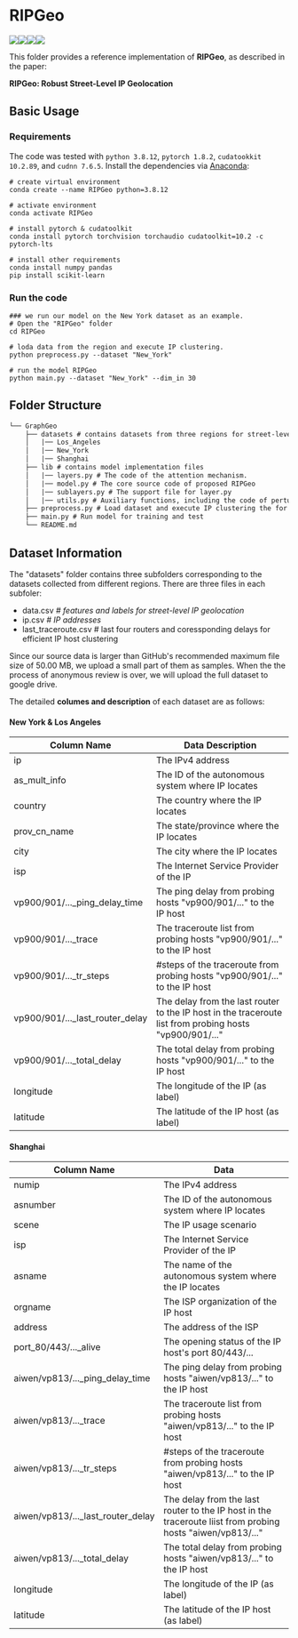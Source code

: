 # RIPGeo
![](https://img.shields.io/badge/python-3.8.12-green)![](https://img.shields.io/badge/pytorch-1.8.2-green)![](https://img.shields.io/badge/cudatoolkit-10.2.89-green)![](https://img.shields.io/badge/cudnn-7.6.5-green)

This folder provides a reference implementation of **RIPGeo**, as described in the paper: 

**RIPGeo: Robust Street-Level IP Geolocation**


## Basic Usage

### Requirements

The code was tested with `python 3.8.12`, `pytorch 1.8.2`, `cudatookkit 10.2.89`, and `cudnn 7.6.5`. Install the dependencies via [Anaconda](https://www.anaconda.com/):

```shell
# create virtual environment
conda create --name RIPGeo python=3.8.12

# activate environment
conda activate RIPGeo

# install pytorch & cudatoolkit
conda install pytorch torchvision torchaudio cudatoolkit=10.2 -c pytorch-lts

# install other requirements
conda install numpy pandas
pip install scikit-learn
```

### Run the code
```shell
### we run our model on the New York dataset as an example.
# Open the "RIPGeo" folder
cd RIPGeo

# loda data from the region and execute IP clustering. 
python preprocess.py --dataset "New_York" 

# run the model RIPGeo
python main.py --dataset "New_York" --dim_in 30
```

## Folder Structure

```tex
└── GraphGeo
	├── datasets # contains datasets from three regions for street-level IP geolocation
	│	|── Los_Angeles
	│	|── New_York
	│	|── Shanghai
	├── lib # contains model implementation files
	│	|── layers.py # The code of the attention mechanism.
	│	|── model.py # The core source code of proposed RIPGeo
	│	|── sublayers.py # The support file for layer.py
	│	|── utils.py # Auxiliary functions, including the code of perturbational training
	├── preprocess.py # Load dataset and execute IP clustering the for model running
	├── main.py # Run model for training and test
	└── README.md
```

## Dataset Information

The "datasets" folder contains three subfolders corresponding to the datasets collected from different regions. There are three files in each subfoler:

- data.csv    *# features and labels for street-level IP geolocation* 
- ip.csv    *# IP addresses*
- last_traceroute.csv    # last four routers and coressponding delays for efficient IP host clustering

Since our source data is larger than GitHub's recommended maximum file size of 50.00 MB, we upload a small part of them as samples. When the the process of anonymous review is over, we will upload the full dataset to google drive.

The detailed **columes and description** of each dataset are as follows:

#### New York & Los Angeles

| Column Name                     | Data Description                                             |
| ------------------------------- | ------------------------------------------------------------ |
| ip                              | The IPv4 address                                             |
| as_mult_info                    | The ID of the autonomous system where IP locates             |
| country                         | The country where the IP locates                             |
| prov_cn_name                    | The state/province where the IP locates                      |
| city                            | The city where the IP locates                                |
| isp                             | The Internet Service Provider of the IP                      |
| vp900/901/..._ping_delay_time   | The ping delay from probing hosts "vp900/901/..." to the IP host |
| vp900/901/..._trace             | The traceroute list from probing hosts "vp900/901/..." to the IP host |
| vp900/901/..._tr_steps          | #steps of the traceroute from probing hosts "vp900/901/..." to the IP host |
| vp900/901/..._last_router_delay | The delay from the last router to the IP host in the traceroute list from probing hosts "vp900/901/..." |
| vp900/901/..._total_delay       | The total delay from probing hosts "vp900/901/..." to the IP host |
| longitude                       | The longitude of the IP (as label)                           |
| latitude                        | The latitude of the IP host (as label)                       |

#### Shanghai

| Column Name                       | Data                                                         |
| --------------------------------- | ------------------------------------------------------------ |
| numip                             | The IPv4 address                                             |
| asnumber                          | The ID of the autonomous system where IP locates             |
| scene                             | The IP usage scenario                                        |
| isp                               | The Internet Service Provider of the IP                      |
| asname                            | The name of the autonomous system where the IP locates       |
| orgname                           | The ISP organization of the IP host                          |
| address                           | The address of the ISP                                       |
| port_80/443/..._alive             | The opening status of the IP host's port 80/443/...          |
| aiwen/vp813/..._ping_delay_time   | The ping delay from probing hosts "aiwen/vp813/..." to the IP host |
| aiwen/vp813/..._trace             | The traceroute list from probing hosts "aiwen/vp813/..." to the IP host |
| aiwen/vp813/..._tr_steps          | #steps of the traceroute from probing hosts "aiwen/vp813/..." to the IP host |
| aiwen/vp813/..._last_router_delay | The delay from the last router to the IP host in the traceroute liist from probing hosts "aiwen/vp813/..." |
| aiwen/vp813/..._total_delay       | The total delay from probing hosts "aiwen/vp813/..." to the IP host |
| longitude                         | The longitude of the IP (as label)                           |
| latitude                          | The latitude of the IP host (as label)                       |

